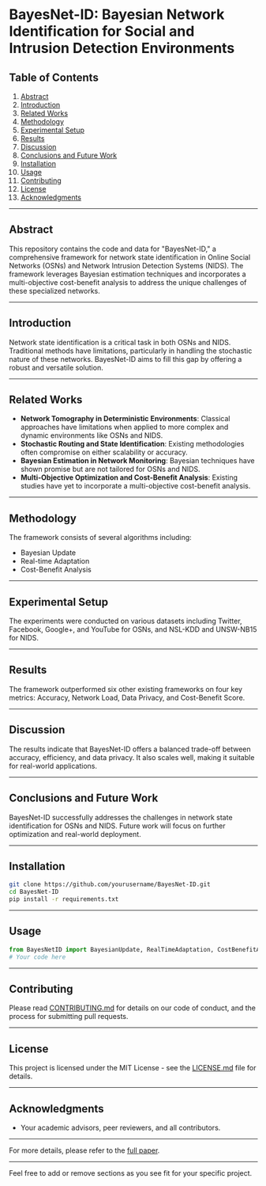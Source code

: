 # BayesNet-ID: Bayesian Network Identification for Social and Intrusion Detection Environments

## Table of Contents
1. [Abstract](#abstract)
2. [Introduction](#introduction)
3. [Related Works](#related-works)
4. [Methodology](#methodology)
5. [Experimental Setup](#experimental-setup)
6. [Results](#results)
7. [Discussion](#discussion)
8. [Conclusions and Future Work](#conclusions-and-future-work)
9. [Installation](#installation)
10. [Usage](#usage)
11. [Contributing](#contributing)
12. [License](#license)
13. [Acknowledgments](#acknowledgments)

---

## Abstract
This repository contains the code and data for "BayesNet-ID," a comprehensive framework for network state identification in Online Social Networks (OSNs) and Network Intrusion Detection Systems (NIDS). The framework leverages Bayesian estimation techniques and incorporates a multi-objective cost-benefit analysis to address the unique challenges of these specialized networks.

---

## Introduction
Network state identification is a critical task in both OSNs and NIDS. Traditional methods have limitations, particularly in handling the stochastic nature of these networks. BayesNet-ID aims to fill this gap by offering a robust and versatile solution.

---

## Related Works
- **Network Tomography in Deterministic Environments**: Classical approaches have limitations when applied to more complex and dynamic environments like OSNs and NIDS.
- **Stochastic Routing and State Identification**: Existing methodologies often compromise on either scalability or accuracy.
- **Bayesian Estimation in Network Monitoring**: Bayesian techniques have shown promise but are not tailored for OSNs and NIDS.
- **Multi-Objective Optimization and Cost-Benefit Analysis**: Existing studies have yet to incorporate a multi-objective cost-benefit analysis.

---

## Methodology
The framework consists of several algorithms including:
- Bayesian Update
- Real-time Adaptation
- Cost-Benefit Analysis

---

## Experimental Setup
The experiments were conducted on various datasets including Twitter, Facebook, Google+, and YouTube for OSNs, and NSL-KDD and UNSW-NB15 for NIDS.

---

## Results
The framework outperformed six other existing frameworks on four key metrics: Accuracy, Network Load, Data Privacy, and Cost-Benefit Score.

---

## Discussion
The results indicate that BayesNet-ID offers a balanced trade-off between accuracy, efficiency, and data privacy. It also scales well, making it suitable for real-world applications.

---

## Conclusions and Future Work
BayesNet-ID successfully addresses the challenges in network state identification for OSNs and NIDS. Future work will focus on further optimization and real-world deployment.

---

## Installation
```bash
git clone https://github.com/yourusername/BayesNet-ID.git
cd BayesNet-ID
pip install -r requirements.txt
```

---

## Usage
```python
from BayesNetID import BayesianUpdate, RealTimeAdaptation, CostBenefitAnalysis
# Your code here
```

---

## Contributing
Please read [CONTRIBUTING.md](CONTRIBUTING.md) for details on our code of conduct, and the process for submitting pull requests.

---

## License
This project is licensed under the MIT License - see the [LICENSE.md](LICENSE.md) file for details.

---

## Acknowledgments
- Your academic advisors, peer reviewers, and all contributors.

---

For more details, please refer to the [full paper](link-to-your-paper).

---

Feel free to add or remove sections as you see fit for your specific project.
